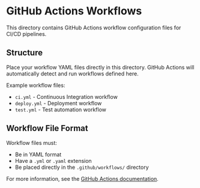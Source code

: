 # GitHub Actions Workflows

This directory contains GitHub Actions workflow configuration files for CI/CD pipelines.

## Structure

Place your workflow YAML files directly in this directory. GitHub Actions will automatically detect and run workflows defined here.

Example workflow files:

- `ci.yml` - Continuous Integration workflow
- `deploy.yml` - Deployment workflow
- `test.yml` - Test automation workflow

## Workflow File Format

Workflow files must:

- Be in YAML format
- Have a `.yml` or `.yaml` extension
- Be placed directly in the `.github/workflows/` directory

For more information, see the [GitHub Actions documentation](https://docs.github.com/en/actions).
